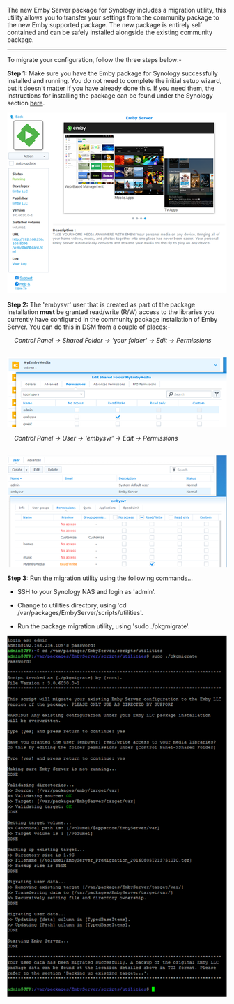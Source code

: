 The new Emby Server package for Synology includes a migration utility, this utility allows you to transfer your settings from the community package to the new Emby supported package. The new package is entirely self contained and can be safely installed alongside the existing community package.

--------

To migrate your configuration, follow the three steps below:-

__Step 1:__ Make sure you have the Emby package for Synology successfully installed and running. You do not need to complete the initial setup wizard, but it doesn't matter if you have already done this. If you need them, the instructions for installing the package can be found under the Synology section [here](https://emby.media/nas-server.html).

![Step 1](images/synology/Synology-Migrating-From-the-Community-Package-Step1.png "Synology : Migrating From the Community Package - Step 1")

__Step 2:__ The 'embysvr' user that is created as part of the package installation __must__ be granted read/write (R/W) access to the libraries you currently have configured in the community package installation of Emby Server. You can do this in DSM from a couple of places:-

&nbsp;&nbsp;&nbsp;&nbsp;_Control Panel -> Shared Folder -> 'your folder' -> Edit -> Permissions_

&nbsp;&nbsp;&nbsp;&nbsp;![Step 2a](images/synology/Synology-Migrating-From-the-Community-Package-Step2a.png "Synology : Migrating From the Community Package - Step 2a")

&nbsp;&nbsp;&nbsp;&nbsp;_Control Panel -> User -> 'embysvr' -> Edit -> Permissions_

&nbsp;&nbsp;&nbsp;&nbsp;![Step 2b](images/synology/Synology-Migrating-From-the-Community-Package-Step2b.png "Synology : Migrating From the Community Package - Step 2b")

__Step 3:__ Run the migration utility using the following commands...

* SSH to your Synology NAS and login as 'admin'.

* Change to utilities directory, using 'cd /var/packages/EmbyServer/scripts/utilities'.

* Run the package migration utility, using 'sudo ./pkgmigrate'.

![Step 3](images/synology/Synology-Migrating-From-the-Community-Package-Step3.png "Synology : Migrating From the Community Package - Step 3")
